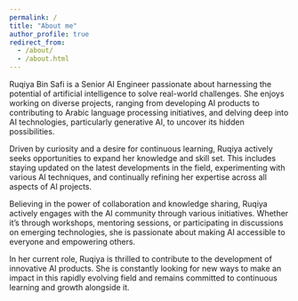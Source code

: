 ```yaml
---
permalink: /
title: "About me"
author_profile: true
redirect_from: 
  - /about/
  - /about.html
---
```



Ruqiya  Bin Safi is a Senior AI Engineer passionate about harnessing the potential of artificial intelligence to solve real-world challenges. She enjoys working on diverse projects, ranging from developing AI products to contributing to Arabic language processing initiatives, and delving deep into AI technologies, particularly generative AI, to uncover its hidden possibilities.

Driven by curiosity and a desire for continuous learning, Ruqiya actively seeks opportunities to expand her knowledge and skill set. This includes staying updated on the latest developments in the field, experimenting with various AI techniques, and continually refining her expertise across all aspects of AI projects.

Believing in the power of collaboration and knowledge sharing, Ruqiya actively engages with the AI community through various initiatives. Whether it’s through workshops, mentoring sessions, or participating in discussions on emerging technologies, she is passionate about making AI accessible to everyone and empowering others.

In her current role, Ruqiya is thrilled to contribute to the development of innovative AI products. She is constantly looking for new ways to make an impact in this rapidly evolving field and remains committed to continuous learning and growth alongside it. 

